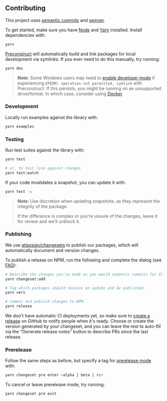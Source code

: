 ## Contributing

This project uses [semantic commits](https://conventionalcommits.org) and [semver](https://semver.org).

To get started, make sure you have [Node](https://nodejs.org) and [Yarn](https://yarnpkg.com) installed. Install dependencies with:

```bash
yarn
```

[Preconstruct](https://github.com/preconstruct/preconstruct) will automatically build and link packages for local development via symlinks. If you ever need to do this manually, try running:

```bash
yarn dev
```

> **Note**: Some Windows users may need to [enable developer mode](https://howtogeek.com/292914/what-is-developer-mode-in-windows-10) if experiencing `EPERM: operation not permitted, symlink` with Preconstruct. If this persists, you might be running on an unsupported drive/format. In which case, consider using [Docker](https://docs.docker.com/docker-for-windows).

### Development

Locally run examples against the library with:

```bash
yarn examples
```

### Testing

Run test suites against the library with:

```bash
yarn test

# or, to test live against changes
yarn test:watch
```

If your code invalidates a snapshot, you can update it with:

```bash
yarn test -u
```

> **Note**: Use discretion when updating snapshots, as they represent the integrity of the package.
>
> If the difference is complex or you're unsure of the changes, leave it for review and we'll unblock it.

### Publishing

We use [atlassian/changesets](https://github.com/atlassian/changesets) to publish our packages, which will automatically document and version changes.

To publish a release on NPM, run the following and complete the dialog (see [FAQ](https://github.com/changesets/changesets/blob/main/docs/common-questions.md)):

```bash
# Describe the changes you've made as you would semantic commits for CHANGELOG.md
yarn changeset:add

# Tag which packages should receive an update and be published.
yarn vers

# Commit and publish changes to NPM.
yarn release
```

We don't have automatic CI deployments yet, so make sure to [create a release](https://github.com/pmndrs/react-three-fiber/releases/new) on GitHub to notify people when it's ready. Choose or create the version generated by your changeset, and you can leave the rest to auto-fill via the "Generate release notes" button to describe PRs since the last release.

### Prerelease

Follow the same steps as before, but specify a tag for [prerelease mode](https://github.com/changesets/changesets/blob/main/docs/prereleases.md) with:

```bash
yarn changeset pre enter <alpha | beta | rc>
```

To cancel or leave prerelease mode, try running:

```bash
yarn changeset pre exit
```

